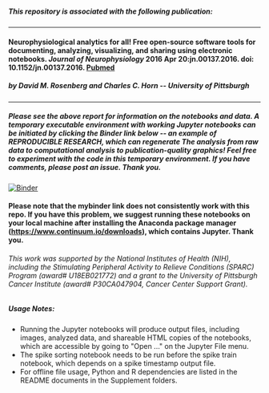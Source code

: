 ##### *This repository is associated with the following publication:*
-----------
#### Neurophysiological analytics for all!  Free open-source software tools for documenting, analyzing, visualizing, and sharing using electronic notebooks. *Journal of Neurophysiology* 2016 Apr 20:jn.00137.2016. doi: 10.1152/jn.00137.2016. [Pubmed](https://www.ncbi.nlm.nih.gov/pubmed/27098025)

##### by David M. Rosenberg and Charles C. Horn -- University of Pittsburgh
-----------

##### *Please see the above report for information on the notebooks and data. A temporary executable environment with working Jupyter notebooks can be initiated by clicking the Binder link below -- an example of REPRODUCIBLE RESEARCH, which can regenerate The analysis from raw data to computational analysis to publication-quality graphics! Feel free to experiment with the code in this temporary environment. If you have comments, please post an issue. Thank you.*
[![Binder](http://mybinder.org/badge.svg)](http://mybinder.org/repo/cchorn/Neurophysiological-Analytics-for-All)

#### Please note that the mybinder link does not consistently work with this repo. If you have this problem, we suggest running these notebooks on your local machine after installing the Anaconda package manager (https://www.continuum.io/downloads), which contains Jupyter. Thank you.

###### This work was supported by the National Institutes of Health (NIH), including the Stimulating Peripheral Activity to Relieve Conditions (SPARC) Program (award# U18EB021772) and a grant to the University of Pittsburgh Cancer Institute (award# P30CA047904, Cancer Center Support Grant).

##### Usage Notes:
* Running the Jupyter notebooks will produce output files, including images, analyzed data, and shareable HTML copies of the notebooks, which are accessible by going to "Open ..." on the Jupyter File menu.
* The spike sorting notebook needs to be run before the spike train notebook, which depends on a spike timestamp output file.
* For offline file usage, Python and R dependencies are listed in the README documents in the Supplement folders.  
